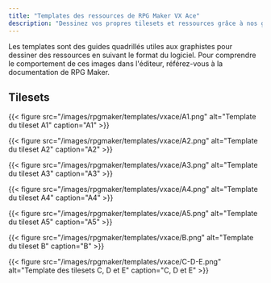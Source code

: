 ```yaml
---
title: "Templates des ressources de RPG Maker VX Ace"
description: "Dessinez vos propres tilesets et ressources grâce à nos guides quadrillés spécialement pour RPG Maker VX Ace. Téléchargez des images de template."
---
```


Les templates sont des guides quadrillés utiles aux graphistes pour dessiner des ressources en suivant le format du logiciel. Pour comprendre le comportement de ces images dans l'éditeur, référez-vous à la documentation de RPG Maker.

## Tilesets

{{< figure src="/images/rpgmaker/templates/vxace/A1.png" alt="Template du tileset A1" caption="A1" >}}
<p>
{{< figure src="/images/rpgmaker/templates/vxace/A2.png" alt="Template du tileset A2" caption="A2" >}}
<p>
{{< figure src="/images/rpgmaker/templates/vxace/A3.png" alt="Template du tileset A3" caption="A3" >}}
<p>
{{< figure src="/images/rpgmaker/templates/vxace/A4.png" alt="Template du tileset A4" caption="A4" >}}
<p>
{{< figure src="/images/rpgmaker/templates/vxace/A5.png" alt="Template du tileset A5" caption="A5" >}}
<p>
{{< figure src="/images/rpgmaker/templates/vxace/B.png" alt="Template du tileset B" caption="B" >}}
<p>
{{< figure src="/images/rpgmaker/templates/vxace/C-D-E.png" alt="Template des tilesets C, D et E" caption="C, D et E" >}}
